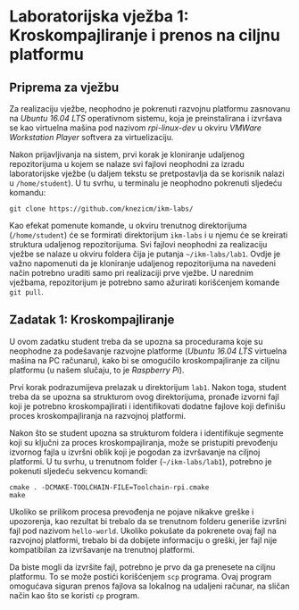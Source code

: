 # Laboratorijska vježba 1: Kroskompajliranje i prenos na ciljnu platformu
## Priprema za vježbu
Za realizaciju vježbe, neophodno je pokrenuti razvojnu platformu zasnovanu na *Ubuntu 16.04 LTS* operativnom sistemu, koja je preinstalirana i izvršava se kao virtuelna mašina pod nazivom *rpi-linux-dev* u okviru *VMWare Workstation Player* softvera za virtuelizaciju.

Nakon prijavljivanja na sistem, prvi korak je kloniranje udaljenog repozitorijuma u kojem se nalaze svi fajlovi neophodni za izradu laboratorijske vježbe (u daljem tekstu se pretpostavlja da se korisnik nalazi u `/home/student`). U tu svrhu, u terminalu je neophodno pokrenuti sljedeću komandu:

```
git clone https://github.com/knezicm/ikm-labs/
```

Kao efekat pomenute komande, u okviru trenutnog direktorijuma (`/home/student`) će se formirati direktorijum `ikm-labs` i u njemu će se kreirati struktura udaljenog repozitorijuma. Svi fajlovi neophodni za realizaciju vježbe se nalaze u okviru foldera čija je putanja `~/ikm-labs/lab1`. Ovdje je važno napomenuti da je kloniranje udaljenog repozitorijuma na navedeni način potrebno uraditi samo pri realizaciji prve vježbe. U narednim vježbama, repozitorijum je potrebno samo ažurirati korišćenjem komande `git pull`.

## Zadatak 1: Kroskompajliranje
U ovom zadatku student treba da se upozna sa procedurama koje su neophodne za podešavanje razvojne platforme (*Ubuntu 16.04 LTS* virtuelna mašina na PC računaru), kako bi se omogućilo kroskompajliranje za ciljnu platformu (u našem slučaju, to je *Raspberry Pi*).

Prvi korak podrazumijeva prelazak u direktorijum `lab1`. Nakon toga, student treba da se upozna sa strukturom ovog direktorijuma, pronađe izvorni fajl koji je potrebno kroskompajlirati i identifikovati dodatne fajlove koji definišu proces kroskompajliranja na razvojnoj platformi.

Nakon što se student upozna sa strukturom foldera i identifikuje segmente koji su ključni za proces kroskompajliranja, može se pristupiti prevođenju izvornog fajla u izvršni oblik koji je pogodan za izvršavanje na ciljnoj platformi. U tu svrhu, u trenutnom folder (`~/ikm-labs/lab1`), potrebno je pokenuti sljedeću sekvencu komandi:

```
cmake . -DCMAKE-TOOLCHAIN-FILE=Toolchain-rpi.cmake
make
```

Ukoliko se prilikom procesa prevođenja ne pojave nikakve greške i upozorenja, kao rezultat bi trebalo da se trenutnom folderu generiše izvršni fajl pod nazivom `hello-world`. Ukoliko pokušate da pokrenete ovaj fajl na razvojnoj platformi, trebalo bi da dobijete informaciju o greški, jer fajl nije kompatibilan za izvršavanje na trenutnoj platformi.

Da biste mogli da izvršite fajl, potrebno je prvo da ga prenesete na ciljnu platformu. To se može postići korišćenjem `scp` programa. Ovaj program omogućava siguran prenos fajlova sa lokalnog na udaljeni računar, na sličan način kao što se koristi `cp` program.

